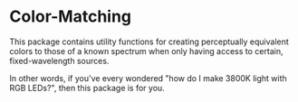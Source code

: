 # Color-Matching

This package contains utility functions for creating perceptually equivalent colors to those of a known spectrum when only having access to certain, fixed-wavelength sources.

In other words, if you've every wondered "how do I make 3800K light with RGB LEDs?", then this package is for you.
